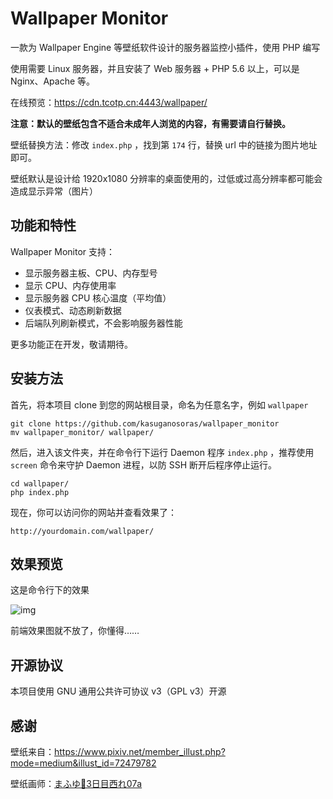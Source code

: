 # Wallpaper Monitor

一款为 Wallpaper Engine 等壁纸软件设计的服务器监控小插件，使用 PHP 编写

使用需要 Linux 服务器，并且安装了 Web 服务器 + PHP 5.6 以上，可以是 Nginx、Apache 等。

在线预览：https://cdn.tcotp.cn:4443/wallpaper/

__注意：默认的壁纸包含不适合未成年人浏览的内容，有需要请自行替换。__

壁纸替换方法：修改 `index.php` ，找到第 `174` 行，替换 url 中的链接为图片地址即可。

壁纸默认是设计给 1920x1080 分辨率的桌面使用的，过低或过高分辨率都可能会造成显示异常（图片）

## 功能和特性

Wallpaper Monitor 支持：

- 显示服务器主板、CPU、内存型号
- 显示 CPU、内存使用率
- 显示服务器 CPU 核心温度（平均值）
- 仪表模式、动态刷新数据
- 后端队列刷新模式，不会影响服务器性能

更多功能正在开发，敬请期待。

## 安装方法

首先，将本项目 clone 到您的网站根目录，命名为任意名字，例如 `wallpaper`

```shell
git clone https://github.com/kasuganosoras/wallpaper_monitor
mv wallpaper_monitor/ wallpaper/
```

然后，进入该文件夹，并在命令行下运行 Daemon 程序 `index.php` ，推荐使用 `screen` 命令来守护 Daemon 进程，以防 SSH 断开后程序停止运行。

```shell
cd wallpaper/
php index.php
```

现在，你可以访问你的网站并查看效果了：

```
http://yourdomain.com/wallpaper/
```

## 效果预览

这是命令行下的效果

![img](https://i.loli.net/2019/07/01/5d1a24a4a1e8312855.png)

前端效果图就不放了，你懂得……

## 开源协议

本项目使用 GNU 通用公共许可协议 v3（GPL v3）开源

## 感谢

壁纸来自：https://www.pixiv.net/member_illust.php?mode=medium&illust_id=72479782

壁纸画师：[まふゆ👻3日目西れ07a](https://www.pixiv.net/member.php?id=5229572)

